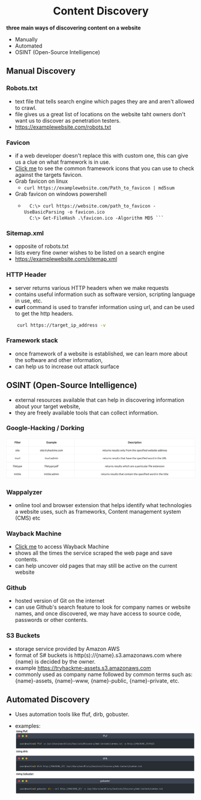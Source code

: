 # <center>Content Discovery</center>

<b>three main ways of discovering content on a website</b>
- Manually
- Automated
- OSINT (Open-Source Intelligence)

## Manual Discovery
### Robots.txt
- text file that tells search engine which pages they are and aren't allowed to crawl.
- file gives us a great list of locations on the website taht owners don't want us to discover as penetration testers.
- https://examplewebsite.com/robots.txt

### Favicon
- if a web developer doesn't replace this with custom one, this can give us a clue on what framework is in use.
- [Click me](https://wiki.owasp.org/index.php/OWASP_favicon_database) to see the common framework icons that you can use to check against the targets favicon.
- Grab favicon on linux
    - ``` curl https://examplewebsite.com/Path_to_favicon | md5sum ```
- Grab favicon on windows powershell
    - ``` 
        C:\> curl https://website.com/path_to_favicon -UseBasicParsing -o favicon.ico
        C:\> Get-FileHash .\favicon.ico -Algorithm MD5 ```

### Sitemap.xml
- opposite of robots.txt
- lists every fine owner wishes to be listed on a search engine
- https://examplewebsite.com/sitemap.xml

### HTTP Header
- server returns various HTTP headers when we make requests
- contains useful information such as software version, scripting language in use, etc.
- <b>curl</b> command is used to transfer information using url, and can be used to get the http headers.
```bash
    curl https://target_ip_address -v
```

### Framework stack
- once framework of a website is established, we can learn more about the software and other information,
- can help us to increase out attack surface

## OSINT (Open-Source Intelligence)
- external resources available that can help in discovering information about your target website,
- they are freely available tools that can collect information.

### Google-Hacking / Dorking

![examples of google hacking filters](../../.medias/google_dorking.png)

### Wappalyzer

- online tool and browser extension that helps identify what technologies a website uses, such as frameworks, Content management system (CMS) etc

### Wayback Machine

- [Click me](https://archive.org/web/) to access Wayback Machine
- shows all the times the service scraped the web page and save contents.
- can help uncover old pages that may still be active on the current website

### Github

- hosted version of Git on the internet
- can use Github's search feature to look for company names or website names, and once discovered, we may have access to source code, passwords or other contents.

### S3 Buckets

- storage service provided by Amazon AWS
- format of S# buckets is http(s)://{name}.s3.amazonaws.com where {name} is decided by the owner.
- example https://tryhackme-assets.s3.amazonaws.com
- commonly used as company name followed by common terms such as: {name}-assets, {name}-www, {name}-public, {name}-private, etc.

## Automated Discovery

- Uses automation tools like ffuf, dirb, gobuster.

- examples:
![usage of automation tools](../../.medias/automated_discovery.png)